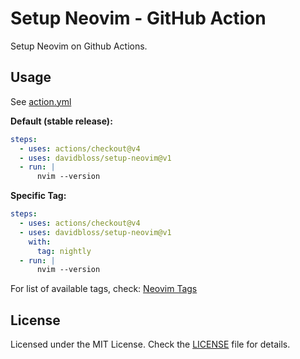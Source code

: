 # Setup Neovim - GitHub Action

Setup Neovim on Github Actions.

## Usage

See [action.yml](./action.yml)

**Default (stable release):**

```yml
steps:
  - uses: actions/checkout@v4
  - uses: davidbloss/setup-neovim@v1
  - run: |
      nvim --version
```

**Specific Tag:**

```yml
steps:
  - uses: actions/checkout@v4
  - uses: davidbloss/setup-neovim@v1
    with:
      tag: nightly
  - run: |
      nvim --version
```

For list of available tags, check: [Neovim Tags](https://github.com/neovim/neovim/tags)

## License

Licensed under the MIT License. Check the [LICENSE](./LICENSE) file for details.
